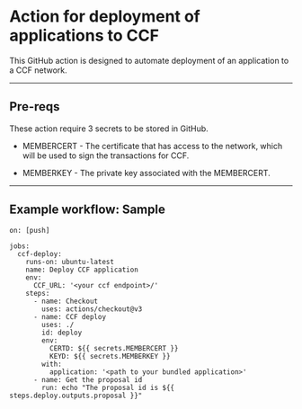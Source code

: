# Action for deployment of applications to CCF

This GitHub action is designed to automate deployment of an application to a CCF network.

---

## Pre-reqs

These action require 3 secrets to be stored in GitHub.

- MEMBERCERT - The certificate that has access to the network, which will be used to sign the transactions for CCF.

- MEMBERKEY - The private key associated with the MEMBERCERT.

---

## Example workflow: Sample

```
on: [push]

jobs:
  ccf-deploy:
    runs-on: ubuntu-latest
    name: Deploy CCF application
    env:
      CCF_URL: '<your ccf endpoint>/'
    steps:
      - name: Checkout
        uses: actions/checkout@v3
      - name: CCF deploy
        uses: ./
        id: deploy
        env:
          CERTD: ${{ secrets.MEMBERCERT }}
          KEYD: ${{ secrets.MEMBERKEY }}
        with:
          application: '<path to your bundled application>'
      - name: Get the proposal id
        run: echo "The proposal id is ${{ steps.deploy.outputs.proposal }}"
```